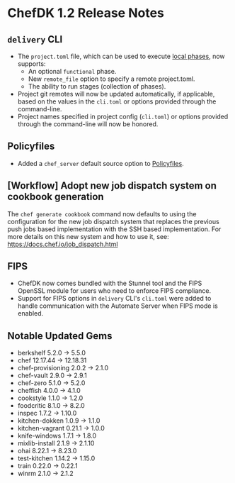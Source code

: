 # ChefDK 1.2 Release Notes

## `delivery` CLI
- The `project.toml` file, which can be used to execute [local phases](https://docs.chef.io/ctl_delivery.html#delivery-local), now supports:
  - An optional `functional` phase.
  - New `remote_file` option to specify a remote project.toml.
  - The ability to run stages (collection of phases).
- Project git remotes will now be updated automatically, if applicable, based on the values in the `cli.toml` or options provided through the command-line.
- Project names specified in project config (`cli.toml`) or options provided through the command-line will now be honored.

## Policyfiles
- Added a `chef_server` default source option to [Policyfiles](https://docs.chef.io/config_rb_policyfile.html#settings).

## [Workflow] Adopt new job dispatch system on cookbook generation
The `chef generate cookbook` command now defaults to using the configuration for the new job
dispatch system that replaces the previous push jobs based implementation with the SSH based
implementation. For more details on this new system and how to use it, see:
https://docs.chef.io/job_dispatch.html

## FIPS
- ChefDK now comes bundled with the Stunnel tool and the FIPS OpenSSL module for users who need to enforce FIPS compliance.
- Support for FIPS options in `delivery` CLI's `cli.toml` were added to handle communication with the Automate Server when FIPS mode is enabled.

## Notable Updated Gems
- berkshelf 5.2.0 -> 5.5.0
- chef 12.17.44 -> 12.18.31
- chef-provisioning 2.0.2 -> 2.1.0
- chef-vault 2.9.0 -> 2.9.1
- chef-zero 5.1.0 -> 5.2.0
- cheffish 4.0.0 -> 4.1.0
- cookstyle 1.1.0 -> 1.2.0
- foodcritic 8.1.0 -> 8.2.0
- inspec 1.7.2 -> 1.10.0
- kitchen-dokken 1.0.9 -> 1.1.0
- kitchen-vagrant 0.21.1 -> 1.0.0
- knife-windows 1.7.1 -> 1.8.0
- mixlib-install 2.1.9 -> 2.1.10
- ohai 8.22.1 -> 8.23.0
- test-kitchen 1.14.2 -> 1.15.0
- train 0.22.0 -> 0.22.1
- winrm 2.1.0 -> 2.1.2
